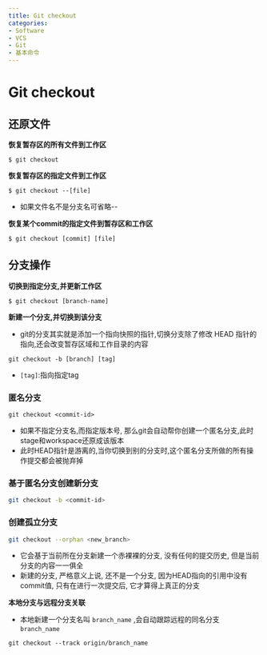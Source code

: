 ```yaml
---
title: Git checkout
categories:
- Software
- VCS
- Git
- 基本命令
---
```

# Git checkout

## 还原文件

**恢复暂存区的所有文件到工作区**

```shell
$ git checkout
```

**恢复暂存区的指定文件到工作区**

```shell
$ git checkout --[file]
```

-   如果文件名不是分支名可省略--

**恢复某个commit的指定文件到暂存区和工作区**

```shell
$ git checkout [commit] [file]
```

## 分支操作

**切换到指定分支,并更新工作区**

 ```shell
 $ git checkout [branch-name]
 ```

**新建一个分支,并切换到该分支**

- git的分支其实就是添加一个指向快照的指针,切换分支除了修改 HEAD 指针的指向,还会改变暂存区域和工作目录的内容

```shell
git checkout -b [branch] [tag]
```

- `[tag]`:指向指定tag

### 匿名分支

```shell
git checkout <commit-id>
```

- 如果不指定分支名,而指定版本号, 那么git会自动帮你创建一个匿名分支,此时stage和workspace还原成该版本
- 此时HEAD指针是游离的,当你切换到别的分支时,这个匿名分支所做的所有操作提交都会被抛弃掉

### 基于匿名分支创建新分支

```bash
git checkout -b <commit-id>
```

### 创建孤立分支

```bash
git checkout --orphan <new_branch>
```

- 它会基于当前所在分支新建一个赤裸裸的分支, 没有任何的提交历史, 但是当前分支的内容一一俱全
- 新建的分支, 严格意义上说, 还不是一个分支, 因为HEAD指向的引用中没有commit值, 只有在进行一次提交后, 它才算得上真正的分支

**本地分支与远程分支关联**

- 本地新建一个分支名叫 `branch_name` ,会自动跟踪远程的同名分支 `branch_name`

```shell
git checkout --track origin/branch_name
```


